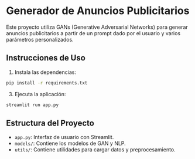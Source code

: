 # Generador de Anuncios Publicitarios

Este proyecto utiliza GANs (Generative Adversarial Networks) para generar anuncios publicitarios a partir de un prompt dado por el usuario y varios parámetros personalizados.

## Instrucciones de Uso

1. Instala las dependencias:
   
```sh
pip install -r requirements.txt
```

3. Ejecuta la aplicación:
   
```sh
streamlit run app.py
```

## Estructura del Proyecto

- `app.py`: Interfaz de usuario con Streamlit.
- `models/`: Contiene los modelos de GAN y NLP.
- `utils/`: Contiene utilidades para cargar datos y preprocesamiento.

